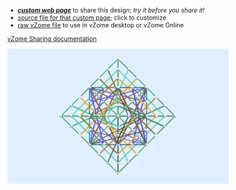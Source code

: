 
 - [***custom web page***][post] to share this design; *try it before you share it!*
 - [source file for that custom page][source]; click to customize
 - [raw vZome file][raw] to use in vZome desktop or vZome Online

[vZome Sharing documentation](https://vzome.github.io/vzome/sharing.html#how-it-works)

![Image](<Tetraxis-as-Tensegrity-transform-2R&LHvZome.png>)


[post]: <https://John-Kostick.github.io/vzome-sharing/2022/03/01/Tetraxis-as-Tensegrity-transform-2R&LHvZome-13-20-46.html>
[source]: <https://github.com/John-Kostick/vzome-sharing/edit/main/_posts/2022-03-01-Tetraxis-as-Tensegrity-transform-2R&LHvZome-13-20-46.md>
[raw]: <https://raw.githubusercontent.com/John-Kostick/vzome-sharing/main/2022/03/01/13-20-46-Tetraxis-as-Tensegrity-transform-2R&LHvZome/Tetraxis-as-Tensegrity-transform-2R&LHvZome.vZome>